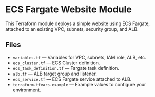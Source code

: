 
# ECS Fargate Website Module

This Terraform module deploys a simple website using ECS Fargate, attached to an existing VPC, subnets, security group, and ALB.

## Files

- `variables.tf` — Variables for VPC, subnets, IAM role, ALB, etc.
- `ecs_cluster.tf` — ECS Cluster definition.
- `ecs_task_definition.tf` — Fargate task definition.
- `alb.tf` — ALB target group and listener.
- `ecs_service.tf` — ECS Fargate service attached to ALB.
- `terraform.tfvars.example` — Example values to configure your environment.


